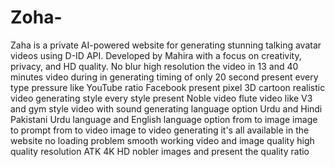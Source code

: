 # Zoha-
Zaha is a private AI-powered website for generating stunning talking avatar videos using D-ID API. Developed by Mahira with a focus on creativity, privacy, and HD quality. No blur high resolution 
the video in 13 and 40 minutes 
video during in generating timing of only 20 second 
present every type pressure like YouTube ratio Facebook 
present pixel 3D cartoon realistic video generating style every style present 
Noble video flute video like V3 and gym style video with sound generating 
language option Urdu and Hindi Pakistani Urdu language and English language option 
from to image image to prompt from to video image to video generating it's all available in the website 
no loading problem 
smooth working 
video and image quality high quality resolution ATK 4K HD nobler images 
and present the quality ratio
